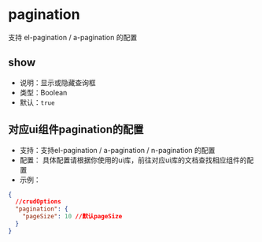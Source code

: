 # pagination
支持 el-pagination / a-pagination 的配置

## show
* 说明：显示或隐藏查询框
* 类型：Boolean
* 默认：`true`

## 对应ui组件pagination的配置
* 支持：支持el-pagination / a-pagination / n-pagination 的配置
* 配置： 具体配置请根据你使用的ui库，前往对应ui库的文档查找相应组件的配置
* 示例：

```json
{
  //crudOptions
  "pagination": {
    "pageSize": 10 //默认pageSize
  }
}
```
